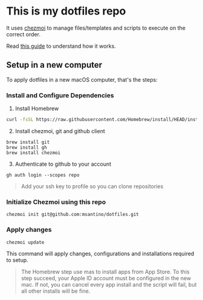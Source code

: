 # This is my dotfiles repo

It uses [chezmoi](https://www.chezmoi.io/) to manage files/templates and scripts to execute on the correct order. 

Read [this guide](https://www.moncefbelyamani.com/automating-the-setup-of-a-new-mac-with-all-your-apps-preferences-and-development-tools/) to understand how it works.

## Setup in a new computer

To apply dotfiles in a new macOS computer, that's the steps: 

### Install and Configure Dependencies

1. Install Homebrew

```bash
curl -fsSL https://raw.githubusercontent.com/Homebrew/install/HEAD/install.sh
```

2. Install chezmoi, git and github client

```
brew install git
brew install gh
brew install chezmoi
```

3. Authenticate to github to your account

```
gh auth login --scopes repo
```
> Add your ssh key to profile so you can clone repositories

### Initialize Chezmoi using this repo

```
chezmoi init git@github.com:msantino/dotfiles.git
```

### Apply changes

```
chezmoi update
```

This command will apply changes, configurations and installations required to setup. 

> The Homebrew step use mas to install apps from App Store. To this step succeed, your Apple ID account must be configured in the new mac. If not, you can cancel every app install and the script will fail, but all other installs will be fine. 

